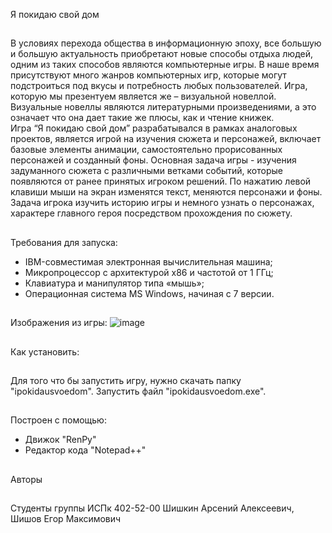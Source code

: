 Я покидаю свой дом
##
В условиях перехода общества в информационную эпоху, все большую и большую актуальность приобретают новые способы отдыха людей, одним из таких способов являются компьютерные игры. 
В наше время присутствуют много жанров компьютерных игр, которые могут подстроиться под вкусы и потребность любых пользователей. Игра, которую мы презентуем является же – визуальной новеллой. Визуальные новеллы являются литературными произведениями, а это означает что она дает такие же плюсы, как и чтение книжек.  
Игра “Я покидаю свой дом” разрабатывался в рамках аналоговых проектов, является игрой на изучения сюжета и персонажей, включает базовые элементы анимации, самостоятельно прорисованных персонажей и созданный фоны. Основная задача игры - изучения задуманного сюжета с различными ветками событий, которые появляются от ранее принятых игроком решений. По нажатию левой клавиши мыши на экран изменятся текст, меняются персонажи и фоны. Задача игрока изучить историю игры и немного узнать о персонажах, характере главного героя посредством прохождения по сюжету. 
##
Требования для запуска:
- IBM-совместимая электронная вычислительная машина;
- Микропроцессор с архитектурой x86 и частотой от 1 ГГц;
- Клавиатура и манипулятор типа «мышь»;
- Операционная система MS Windows, начиная с 7 версии.
##
Изображения из игры:
![image](https://user-images.githubusercontent.com/79350520/202925294-789e3fdd-1487-49fc-838a-8a5f8940ed40.png)
##
Как установить:
##
Для того что бы запустить игру, нужно скачать папку "ipokidausvoedom".
Запустить файл "ipokidausvoedom.exe".
##
Построен с помощью:
- Движок "RenPy"
- Редактор кода "Notepad++"
##
Авторы
##
Студенты группы ИСПк 402-52-00 Шишкин Арсений Алексеевич, Шишов Егор Максимович
